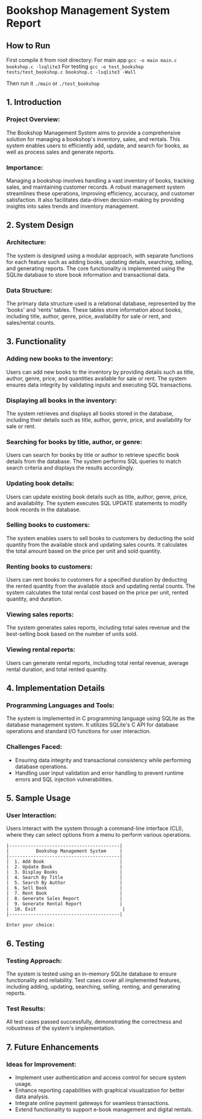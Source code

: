 # Bookshop Management System Report

## How to Run

First compile it from root directory:
For main app `gcc -o main main.c bookshop.c -lsqlite3`
For testing `gcc -o test_bookshop tests/test_bookshop.c bookshop.c -lsqlite3 -Wall`

Then run it `./main` or `./test_bookshop`


## 1. Introduction

### Project Overview:
The Bookshop Management System aims to provide a comprehensive solution for managing a bookshop's inventory, sales, and rentals. This system enables users to efficiently add, update, and search for books, as well as process sales and generate reports. 

### Importance:
Managing a bookshop involves handling a vast inventory of books, tracking sales, and maintaining customer records. A robust management system streamlines these operations, improving efficiency, accuracy, and customer satisfaction. It also facilitates data-driven decision-making by providing insights into sales trends and inventory management.

## 2. System Design

### Architecture:
The system is designed using a modular approach, with separate functions for each feature such as adding books, updating details, searching, selling, and generating reports. The core functionality is implemented using the SQLite database to store book information and transactional data.

### Data Structure:
The primary data structure used is a relational database, represented by the 'books' and 'rents' tables. These tables store information about books, including title, author, genre, price, availability for sale or rent, and sales/rental counts.

## 3. Functionality

### Adding new books to the inventory:
Users can add new books to the inventory by providing details such as title, author, genre, price, and quantities available for sale or rent. The system ensures data integrity by validating inputs and executing SQL transactions.

### Displaying all books in the inventory:
The system retrieves and displays all books stored in the database, including their details such as title, author, genre, price, and availability for sale or rent.

### Searching for books by title, author, or genre:
Users can search for books by title or author to retrieve specific book details from the database. The system performs SQL queries to match search criteria and displays the results accordingly.

### Updating book details:
Users can update existing book details such as title, author, genre, price, and availability. The system executes SQL UPDATE statements to modify book records in the database.

### Selling books to customers:
The system enables users to sell books to customers by deducting the sold quantity from the available stock and updating sales counts. It calculates the total amount based on the price per unit and sold quantity.

### Renting books to customers:
Users can rent books to customers for a specified duration by deducting the rented quantity from the available stock and updating rental counts. The system calculates the total rental cost based on the price per unit, rented quantity, and duration.

### Viewing sales reports:
The system generates sales reports, including total sales revenue and the best-selling book based on the number of units sold.

### Viewing rental reports:
Users can generate rental reports, including total rental revenue, average rental duration, and total rented quantity.

## 4. Implementation Details

### Programming Languages and Tools:
The system is implemented in C programming language using SQLite as the database management system. It utilizes SQLite's C API for database operations and standard I/O functions for user interaction.

### Challenges Faced:
- Ensuring data integrity and transactional consistency while performing database operations.
- Handling user input validation and error handling to prevent runtime errors and SQL injection vulnerabilities.

## 5. Sample Usage

### User Interaction:
Users interact with the system through a command-line interface (CLI), where they can select options from a menu to perform various operations.

```plaintext
|-----------------------------------------|
|          Bookshop Management System     |
|-----------------------------------------|
|  1. Add Book                            |
|  2. Update Book                         |
|  3. Display Books                       |
|  4. Search By Title                     |
|  5. Search By Author                    |
|  6. Sell Book                           |
|  7. Rent Book                           |
|  8. Generate Sales Report               |
|  9. Generate Rental Report              |
|  10. Exit                                |
|-----------------------------------------|

Enter your choice: 
```

## 6. Testing

### Testing Approach:
The system is tested using an in-memory SQLite database to ensure functionality and reliability. Test cases cover all implemented features, including adding, updating, searching, selling, renting, and generating reports.

### Test Results:
All test cases passed successfully, demonstrating the correctness and robustness of the system's implementation.

## 7. Future Enhancements

### Ideas for Improvement:
- Implement user authentication and access control for secure system usage.
- Enhance reporting capabilities with graphical visualization for better data analysis.
- Integrate online payment gateways for seamless transactions.
- Extend functionality to support e-book management and digital rentals.